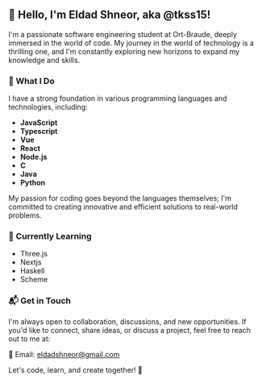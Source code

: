 ## 👋 Hello, I'm Eldad Shneor, aka @tkss15!

I'm a passionate software engineering student at Ort-Braude, deeply immersed in the world of code. My journey in the world of technology is a thrilling one, and I'm constantly exploring new horizons to expand my knowledge and skills.

### 🚀 What I Do

I have a strong foundation in various programming languages and technologies, including:

- **JavaScript**
- **Typescript**
- **Vue**
- **React**
- **Node.js**
- **C**
- **Java**
- **Python**

My passion for coding goes beyond the languages themselves; I'm committed to creating innovative and efficient solutions to real-world problems.

### 🌟 Currently Learning
- Three.js
- Nextjs
- Haskell
- Scheme

### 📬 Get in Touch

I'm always open to collaboration, discussions, and new opportunities. If you'd like to connect, share ideas, or discuss a project, feel free to reach out to me at:

📧 Email: eldadshneor@gmail.com

Let's code, learn, and create together! 🤝
